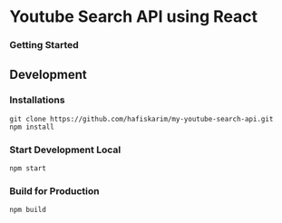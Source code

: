 # Youtube Search API using React

### Getting Started

## Development
### Installations
```
git clone https://github.com/hafiskarim/my-youtube-search-api.git
npm install
```

### Start Development Local
```
npm start
```

### Build for Production
```
npm build
```

